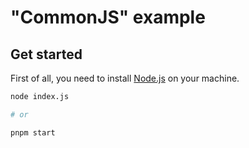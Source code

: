 # "CommonJS" example

## Get started

First of all, you need to install [Node.js](https://nodejs.org/en) on your machine.

```sh
node index.js

# or

pnpm start
```